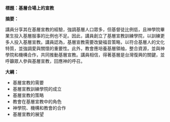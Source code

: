 **標題：基層合場上的宣教**

**摘要：**

講員分享其在基層宣教的經驗，強調基層人口眾多，但基督徒比例低，且神學院畢業生投入基層服事的比例也不足。因此，講員創立了基層宣教訓練學院，以訓練更多人投入基層宣教。講員認為，基層宣教需要改變福音策略，以符合基層人的文化特質，並強調愛與關懷的重要性。此外，教會應培養基層領袖，整合資源，並與神學院和機構合作，共同推動基層宣教。講員相信，得著基層是台灣復興的關鍵，並呼籲眾人參與基層宣教，回應神的呼召。

**大綱：**

* 基層宣教的需要
* 基層宣教訓練學院的成立
* 基層宣教的策略
* 教會在基層宣教中的角色
* 神學院、機構和教會的合作
* 基層宣教的展望